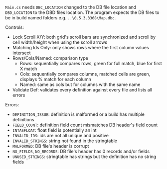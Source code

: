 `Main.cs` needs `DBC_LOCATION` changed to the DB file location and `DBD_LOCATION` to the DBD files location.
The program expects the DB files to be in build named folders e.g. `..\0.5.3.3368\Map.dbc`.

Controls:
- Lock Scroll X/Y: both grid's scroll bars are synchronized and scroll by cell width/height when using the scroll arrows
- Matching Ids Only: only shows rows where the first column values intersect
- Rows/Cols/Named: comparison type
  - Rows: sequentially compares rows, green for full match, blue for first X match
  - Cols: sequentially compares columns, matched cells are green, displays % match for each column
  - Named: same as cols but for columns with the same name
- Validate Def: validates every definition against every file and lists all errors

Errors:
- `DEFINITION_ISSUE`: definition is malformed or a build has multiple definitions
- `FIELD_COUNT`: definition field count mismatches DB header's field count
- `INTASFLOAT`: float field is potentially an int
- `INVALID_IDS`: ids are not all unique and positive
- `INVALID_STRINGS`: string not found in the stringtable
- `MALFORMED`: DB file's header is corrupt
- `NO_FIELDS`, `NO_RECORDS`: DB file's header has 0 records and/or fields
- `UNUSED_STRINGS`: stringtable has strings but the definition has no string fields

